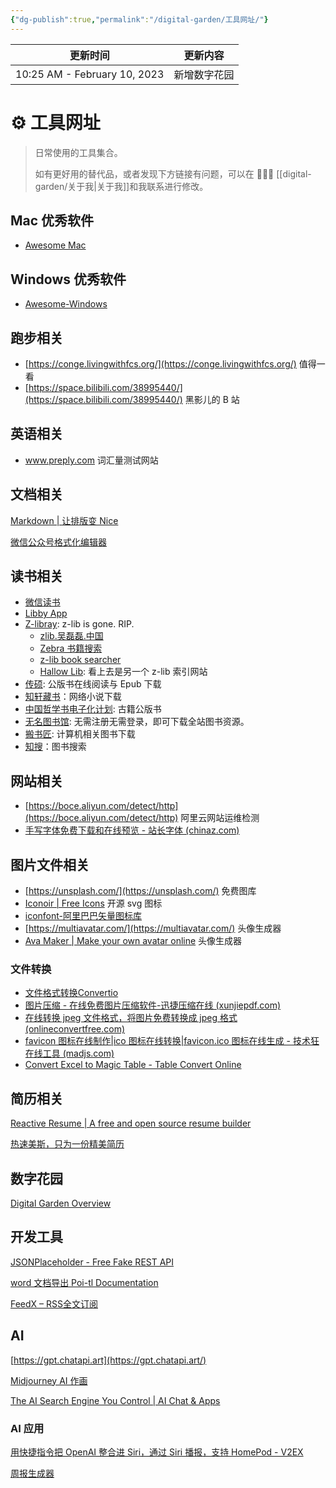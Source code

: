 ```yaml
---
{"dg-publish":true,"permalink":"/digital-garden/工具网址/"}
---
```



| 更新时间                         | 更新内容   |
| ---------------------------- | ------ |
| 10:25 AM - February 10, 2023 | 新增数字花园 |


# ⚙️ 工具网址

> 日常使用的工具集合。
>
> 如有更好用的替代品，或者发现下方链接有问题，可以在 👨🏻‍💻 [[digital-garden/关于我\|关于我]]和我联系进行修改。

## Mac 优秀软件

- [Awesome Mac](https://github.com/jaywcjlove/awesome-mac/blob/master/README-zh.md)

## Windows 优秀软件

- [Awesome-Windows](https://github.com/Awesome-Windows/Awesome/blob/master/README-cn.md)

## 跑步相关

- [https://conge.livingwithfcs.org/](https://conge.livingwithfcs.org/) 值得一看
- [https://space.bilibili.com/38995440/](https://space.bilibili.com/38995440/) 黑影儿的 B 站

## 英语相关

- www.preply.com 词汇量测试网站

## 文档相关

[Markdown | 让排版变 Nice](https://editor.mdnice.com/)

[微信公众号格式化编辑器](https://wechat.bmpi.dev/#)

## 读书相关

- [微信读书](https://r.qq.com/)
- [Libby App](https://libbyapp.com/shelf)
- [Z-libray](https://z-lib.org/): z-lib is gone. RIP.
  - [zlib.吴磊磊.中国](https://zlib.xn--irr646fa.xn--fiqs8s/)
  - [Zebra 书籍搜索](https://zebra.9farm.com/)
  - [z-lib book searcher](https://github.com/book-searcher-org/book-searcher)
  - [Hallow Lib](https://bk.hallowlib.org/): 看上去是另一个 z-lib 索引网站
- [传硕](https://www.7sbook.com/): 公版书在线阅读与 Epub 下载
- [知轩藏书](http://zxcs.me/)：网络小说下载
- [中国哲学书电子化计划](https://ctext.org/zhs): 古籍公版书
- [无名图书馆](https://www.book123.info/): 无需注册无需登录，即可下载全站图书资源。
- [搬书匠](http://www.banshujiang.cn/): 计算机相关图书下载
- [知搜](https://zhiso.top/)：图书搜索

## 网站相关

- [https://boce.aliyun.com/detect/http](https://boce.aliyun.com/detect/http) 阿里云网站运维检测
- [手写字体免费下载和在线预览 - 站长字体 (chinaz.com)](https://font.chinaz.com/shouxieziti.html)

## 图片文件相关

- [https://unsplash.com/](https://unsplash.com/) 免费图库
- [Iconoir | Free Icons](https://iconoir.com/) 开源 svg 图标
- [iconfont-阿里巴巴矢量图标库](https://www.iconfont.cn/illustrations/detail?spm=a313x.7781069.1998910419.d9df05512&cid=40323)
- [https://multiavatar.com/](https://multiavatar.com/) 头像生成器
- [Ava Maker | Make your own avatar online](https://avamake.com/) 头像生成器

### 文件转换

- [文件格式转换Convertio](https://convertio.co/zh/download/7be3ddd07aa435e9b2e453f1973d03f4d189af/)
- [图片压缩 - 在线免费图片压缩软件-迅捷压缩在线 (xunjiepdf.com)](https://yasuo.xunjiepdf.com/img/)
- [在线转换 jpeg 文件格式，将图片免费转换成 jpeg 格式 (onlineconvertfree.com)](https://onlineconvertfree.com/zh/convert/jpeg/)
- [favicon 图标在线制作|ico 图标在线转换|favicon.ico 图标在线生成 - 技术狂在线工具 (madjs.com)](http://favicon.madjs.com/)
- [Convert Excel to Magic Table - Table Convert Online](https://tableconvert.com/excel-to-magic)

## 简历相关

[Reactive Resume | A free and open source resume builder](https://rxresu.me/)

[热速美斯，只为一份精美简历](https://www.resumeis.com/home)

## 数字花园

[Digital Garden Overview](https://dg-docs.ole.dev/)

## 开发工具

[JSONPlaceholder - Free Fake REST API](https://jsonplaceholder.typicode.com/)

[word 文档导出 Poi-tl Documentation](http://deepoove.com/poi-tl/)

[FeedX – RSS全文订阅](https://feedx.net/)

## AI

[https://gpt.chatapi.art](https://gpt.chatapi.art/)

[Midjourney AI 作画](https://www.midjourney.com/home/)

[The AI Search Engine You Control | AI Chat & Apps](https://you.com/)

### AI 应用

[用快捷指令把 OpenAI 整合进 Siri，通过 Siri 播报，支持 HomePod - V2EX](https://www.v2ex.com/t/914341#reply4)

[周报生成器](https://weeklyreport.avemaria.fun/)
